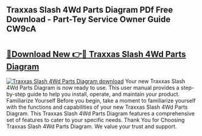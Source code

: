 ## Traxxas Slash 4Wd Parts Diagram PDf Free Download - Part-Tey Service Owner Guide CW9cA

# <h2><a href="http://dfqhd8z.blite.top/?on=Traxxas+Slash+4Wd+Parts+Diagram">🔗Download New 👉🔴 Traxxas Slash 4Wd Parts Diagram</a></h2>

[![Traxxas Slash 4Wd Parts Diagram download](https://i.imgur.com/lujVjoI.png)](http://dfqhd8z.blite.top/?on=Traxxas+Slash+4Wd+Parts+Diagram)
Your new Traxxas Slash 4Wd Parts Diagram is now ready to use. This user manual provides a step-by-step guide to help you install, operate, and maintain your product. Familiarize Yourself Before you begin, take a moment to familiarize yourself with the functions and capabilities of your new Traxxas Slash 4Wd Parts Diagram. This Traxxas Slash 4Wd Parts Diagram features a comprehensive set of features to cater to your specific needs. Thank You for Choosing Traxxas Slash 4Wd Parts Diagram. We value your trust and support.
